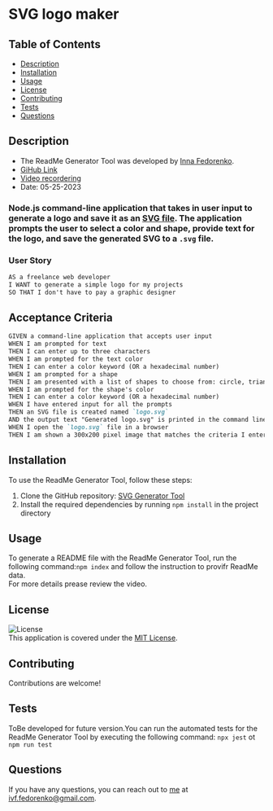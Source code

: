# SVG logo maker
## Table of Contents
- [Description](#description)
- [Installation]( #installation)
- [Usage](#usage)
- [License](#license)
- [Contributing](#contributing)
- [Tests](#tests)
- [Questions](#questions) 
##  Description
- The ReadMe Generator Tool was developed by [Inna Fedorenko](https://github.com/InnaFedorenko).
- [GiHub Link](https://github.com/InnaFedorenko/readme-generator)
- [Video recordering]( )
- Date: 05-25-2023

### Node.js command-line application that takes in user input to generate a logo and save it as an [SVG file](https://en.wikipedia.org/wiki/Scalable_Vector_Graphics). The application prompts the user to select a color and shape, provide text for the logo, and save the generated SVG to a `.svg` file.
### User Story

```md
AS a freelance web developer
I WANT to generate a simple logo for my projects
SO THAT I don't have to pay a graphic designer
```

## Acceptance Criteria

```md
GIVEN a command-line application that accepts user input
WHEN I am prompted for text
THEN I can enter up to three characters
WHEN I am prompted for the text color
THEN I can enter a color keyword (OR a hexadecimal number)
WHEN I am prompted for a shape
THEN I am presented with a list of shapes to choose from: circle, triangle, and square
WHEN I am prompted for the shape's color
THEN I can enter a color keyword (OR a hexadecimal number)
WHEN I have entered input for all the prompts
THEN an SVG file is created named `logo.svg`
AND the output text "Generated logo.svg" is printed in the command line
WHEN I open the `logo.svg` file in a browser
THEN I am shown a 300x200 pixel image that matches the criteria I entered
```


##  Installation
To use the ReadMe Generator Tool, follow these steps:

1. Clone the GitHub repository: [SVG Generator Tool](#github)
2. Install the required dependencies by running ```npm install``` in the project directory


##  Usage
To generate a README file with the ReadMe Generator Tool, run the following command:```npm index``` and follow the instruction to provifr ReadMe data.  
For more details prease review the video.
## License
![License](https://img.shields.io/badge/License-MIT-yellow.svg)  
  This application is covered under the [MIT License](https://opensource.org/licenses/MIT).
##  Contributing
Contributions are welcome!
##  Tests
ToBe developed for future version.You can run the automated tests for the ReadMe Generator Tool by executing the following command: ```npx jest``` ot ```npm run test```
##  Questions
If you have any questions, you can reach out to [me](https://github.com/InnaFedorenko) at 
[ivf.fedorenko@gmail.com](mailto:ivf.fedorenko@gmail.com).